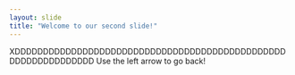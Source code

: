 ```yaml
---
layout: slide
title: "Welcome to our second slide!"
---
```

XDDDDDDDDDDDDDDDDDDDDDDDDDDDDDDDDDDDDDDDDDDDDDDDDDDDDDDDDDDDDDDD
Use the left arrow to go back!
